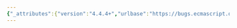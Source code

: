 ```yaml
---
{"_attributes":{"version":"4.4.4+","urlbase":"https://bugs.ecmascript.org/","maintainer":"dherman@mozilla.com"},"bug":{"bug_id":538,"creation_ts":"2012-07-14 16:26:00 -0700","short_desc":"12.1: undefined \"names\"","delta_ts":"2013-10-22 18:20:24 -0700","product":"Draft for 6th Edition","component":"editorial issue","version":"Rev 9: July 8, 2012 Draft","rep_platform":"All","op_sys":"All","bug_status":"RESOLVED","resolution":"FIXED","priority":"Normal","bug_severity":"normal","everconfirmed":true,"reporter":{"uid":"jmdyck","name":"Michael Dyck"},"assigned_to":{"uid":"allen","name":"Allen Wirfs-Brock"},"long_desc":[{"commentid":1322,"comment_count":0,"who":{"uid":"jmdyck","name":"Michael Dyck"},"bug_when":"2012-07-14 16:26:19 -0700","thetext":"In 12.1 \"Block\",\nunder \"Static Semantics: LexicalDeclarations\",\nin rule 1, step 2 says:\n  \"Append to names the elements of the LexicalDeclarations of StatementListItem.\"\nbut 'names' is not defined.\n\nChange to 'declarations'."},{"commentid":1490,"comment_count":1,"who":{"uid":"allen","name":"Allen Wirfs-Brock"},"bug_when":"2012-08-14 15:20:45 -0700","thetext":"fixed in editor's draft"}]}}
---
```

